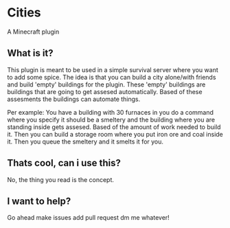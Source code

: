 # Cities
A Minecraft plugin

## What is it?
This plugin is meant to be used in a simple survival server where you want to add some spice.
The idea is that you can build a city alone/with friends and build 'empty' buildings for the plugin.
These 'empty' buildings are buildings that are going to get assesed automatically.
Based of these assesments the buildings can automate things.

Per example: You have a building with 30 furnaces in you do a command where you specify it should be a smeltery
and the building where you are standing inside gets assesed. Based of the amount of work needed to build it.
Then you can build a storage room where you put iron ore and coal inside it. Then you queue the smeltery and it smelts it for you.

## Thats cool, can i use this?
No, the thing you read is the concept.

## I want to help?
Go ahead make issues add pull request dm me whatever!
